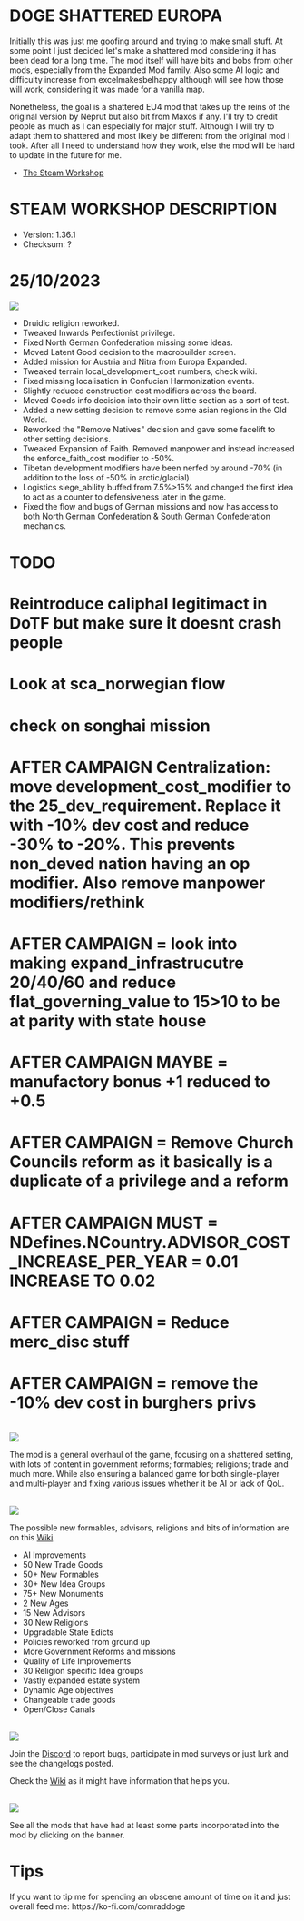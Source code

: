 # DOGE SHATTERED EUROPA
Initially this was just me goofing around and trying to make small stuff. At some point I just decided let's make a shattered
mod considering it has been dead for a long time. The mod itself will have bits and bobs from other mods, especially from the Expanded Mod family.
Also some AI logic and difficulty increase from excelmakesbelhappy although will see how those will work, considering it was made for a vanilla map.

Nonetheless, the goal is a shattered EU4 mod that takes up the reins of the original version by Neprut but also bit from Maxos if any.
I'll try to credit people as much as I can especially for major stuff. Although I will try to adapt them to shattered and most likely be different
from the original mod I took. After all I need to understand how they work, else the mod will be hard to update in the future for me.

- [The Steam Workshop](https://steamcommunity.com/sharedfiles/filedetails/?id=2152606065)

# STEAM WORKSHOP DESCRIPTION

- Version: 1.36.1
- Checksum: ?

<h1>25/10/2023</h1>
<img src=https://i.imgur.com/dAceBAG.png/>

- Druidic religion reworked.
- Tweaked Inwards Perfectionist privilege.
- Fixed North German Confederation missing some ideas.
- Moved Latent Good decision to the macrobuilder screen.
- Added mission for Austria and Nitra from Europa Expanded.
- Tweaked terrain local_development_cost numbers, check wiki.
- Fixed missing localisation in Confucian Harmonization events.
- Slightly reduced construction cost modifiers across the board.
- Moved Goods info decision into their own little section as a sort of test.
- Added a new setting decision to remove some asian regions in the Old World.
- Reworked the "Remove Natives" decision and gave some facelift to other setting decisions.
- Tweaked Expansion of Faith. Removed manpower and instead increased the enforce_faith_cost modifier to -50%.
- Tibetan development modifiers have been nerfed by around -70% (in addition to the loss of -50% in arctic/glacial)
- Logistics siege_ability buffed from 7.5%>15% and changed the first idea to act as a counter to defensiveness later in the game.
- Fixed the flow and bugs of German missions and now has access to both North German Confederation & South German Confederation mechanics.

# TODO
# Reintroduce caliphal legitimact in DoTF but make sure it doesnt crash people
# Look at sca_norwegian flow
# check on songhai mission
# AFTER CAMPAIGN Centralization: move development_cost_modifier to the 25_dev_requirement. Replace it with -10% dev cost and reduce -30% to -20%. This prevents non_deved nation having an op modifier. Also remove manpower modifiers/rethink
# AFTER CAMPAIGN = look into making expand_infrastrucutre 20/40/60 and reduce flat_governing_value to 15>10 to be at parity with state house
# AFTER CAMPAIGN MAYBE = manufactory bonus +1 reduced to +0.5
# AFTER CAMPAIGN = Remove Church Councils reform as it basically is a duplicate of a privilege and a reform
# AFTER CAMPAIGN MUST = NDefines.NCountry.ADVISOR_COST_INCREASE_PER_YEAR = 0.01 INCREASE TO 0.02
# AFTER CAMPAIGN = Reduce merc_disc stuff
# AFTER CAMPAIGN = remove the -10% dev cost in burghers privs

<br/>
<img src=https://i.imgur.com/F14PpEA.png/>

The mod is a general overhaul of the game, focusing on a shattered setting, with lots of content in government reforms; formables; religions; trade and much more. While also ensuring a balanced game for both single-player and multi-player and fixing various issues whether it be AI or lack of QoL.

<br/>
<img src=https://i.imgur.com/jIkgNsx.png/>

The possible new formables, advisors, religions and bits of information are on this [Wiki](https://eu4.paradoxwikis.com/Doge_Shattered_Europa)

- AI Improvements
- 50 New Trade Goods
- 50+ New Formables
- 30+ New Idea Groups
- 75+ New Monuments
- 2 New Ages
- 15 New Advisors
- 30 New Religions
- Upgradable State Edicts
- Policies reworked from ground up
- More Government Reforms and missions
- Quality of Life Improvements
- 30 Religion specific Idea groups
- Vastly expanded estate system
- Dynamic Age objectives
- Changeable trade goods
- Open/Close Canals

<br/>

<img src=https://i.imgur.com/rdtTMF7.png/>


Join the [Discord](https://discord.gg/DwNbtWY) to report bugs, participate in mod surveys or just lurk and see the changelogs posted.

Check the [Wiki](https://eu4.paradoxwikis.com/Doge_Shattered_Europa) as it might have information that helps you.

<br/>
<a href="https://steamcommunity.com/workshop/filedetails/discussion/2152606065/3115898713372561841/">
    <img src=https://i.imgur.com/801eNhE.png/>
</a>

See all the mods that have had at least some parts incorporated into the mod by clicking on the banner.

<h1>Tips</h1>
If you want to tip me for spending an obscene amount of time on it and just overall feed me:
https://ko-fi.com/comraddoge

<br/><br/>
